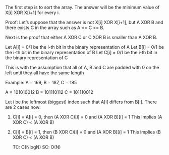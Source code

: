 The first step is to sort the array. The answer will be the minimum value of X[i] XOR X[i+1] for every i.

Proof:
Let’s suppose that the answer is not X[i] XOR X[i+1], but A XOR B and there exists C in the array such as A <= C <= B.

Next is the proof that either A XOR C or C XOR B is smaller than A XOR B.

Let A[i] = 0/1 be the i-th bit in the binary representation of A
Let B[i] = 0/1 be the i-th bit in the binary representation of B
Let C[i] = 0/1 be the i-th bit in the binary representation of C

This is with the assumption that all of A, B and C are padded with 0 on the left until they all have the same length

Example: A = 169, B = 187, C = 185

A = 101010012
B = 101110112
C = 101110012

Let i be the leftmost (biggest) index such that A[i] differs from B[i]. There are 2 cases now:
1) C[i] = A[i] = 0,
then (A XOR C)[i] = 0 and (A XOR B)[i] = 1
This implies (A XOR C) < (A XOR B)
2) C[i] = B[i] = 1,
then (B XOR C)[i] = 0 and (A XOR B)[i] = 1
This implies (B XOR C) < (A XOR B)


    TC: O(NlogN)
    SC: O(N)